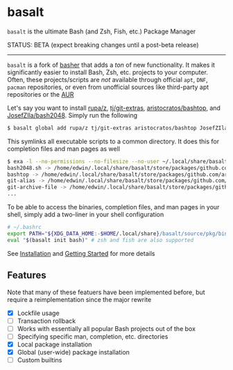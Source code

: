 # basalt

`basalt` is the ultimate Bash (and Zsh, Fish, etc.) Package Manager

STATUS: BETA (expect breaking changes until a post-beta release)

---

`basalt` is a fork of [basher](https://github.com/basherpm/basher) that adds a _ton_ of new functionality. It makes it significantly easier to install Bash, Zsh, etc. projects to your computer. Often, these projects/scripts are _not_ available through official `apt`, `DNF`, `pacman` repositories, or even from unofficial sources like third-party apt repositories or the [AUR](https://aur.archlinux.org)

Let's say you want to install [rupa/z](https://github.com/rupa/z), [tj/git-extras](https://github.com/tj/git-extras), [aristocratos/bashtop](https://github.com/aristocratos/bashtop), and [JosefZIla/bash2048](https://github.com/JosefZIla/bash2048). Simply run the following

```sh
$ basalt global add rupa/z tj/git-extras aristocratos/bashtop JosefZIla/bash2048
```

This symlinks all executable scripts to a common directory. It does this for completion files and man pages as well

```sh
$ exa -l --no-permissions --no-filesize --no-user ~/.local/share/basalt/global/bin/
bash2048.sh -> /home/edwin/.local/share/basalt/store/packages/github.com/JosefZIla/bash2048/bash2048.sh
bashtop -> /home/edwin/.local/share/basalt/store/packages/github.com/aristocratos/bashtop/bashtop
git-alias -> /home/edwin/.local/share/basalt/store/packages/github.com/tj/git-extras/bin/git-alias
git-archive-file -> /home/edwin/.local/share/basalt/store/packages/github.com/tj/git-extras/bin/git-archive-file
...
```

To be able to access the binaries, completion files, and man pages in your shell, simply add a two-liner in your shell configuration

```sh
# ~/.bashrc
export PATH="${XDG_DATA_HOME:-$HOME/.local/share}/basalt/source/pkg/bin:$PATH"
eval "$(basalt init bash)" # zsh and fish are also supported
```

See [Installation](./docs/tutorials/installation.md) and [Getting Started](./docs/tutorials/getting-started.md) for more details


## Features

Note that many of these featuers have been implemented before, but require a reimplementation since the major rewrite

- [x] Lockfile usage
- [ ] Transaction rollback
- [ ] Works with essentially all popular Bash projects out of the box
- [ ] Specifying specific man, completion, etc. directories
- [x] Local package installation
- [x] Global (user-wide) package installation
- [ ] Custom builtins
